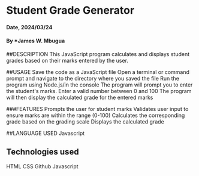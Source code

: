 # Student Grade Generator

#### Date, 2024/03/24

#### By *James W. Mbugua

##DESCRIPTION
This JavaScript program calculates and displays student grades based on their marks entered by the user.

##USAGE
Save the code as a JavaScript file
Open a terminal or command prompt and navigate to the directory where you saved the file
Run the program using Node.js/in the console
The program will prompt you to enter the student's marks. Enter a valid number between 0 and 100
The program will then display the calculated grade for the entered marks

###FEATURES
Prompts the user for student marks
Validates user input to ensure marks are within the range (0-100)
Calculates the corresponding grade based on the grading scale
Displays the calculated grade

##LANGUAGE USED
Javascript

## Technologies used
HTML
CSS
Github
Javascript
